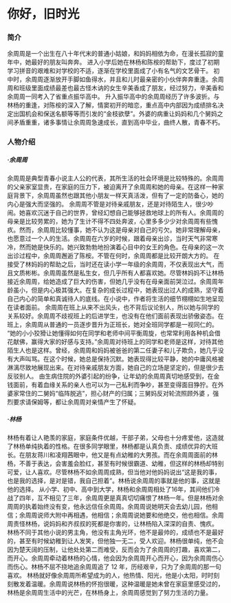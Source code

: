# 你好，旧时光

### 简介
余周周是一个出生在八十年代末的普通小姑娘，和妈妈相依为命，在漫长孤寂的童年中，她最好的朋友叫奔奔。
进入小学后她在林杨和陈桉的帮助下，度过了初期学习拼音的艰难和对学校的不适，逐渐在学校里面成了小有名气的文艺骨干。
初中时，余周周逐渐放开手脚如鱼得水，并且和儿时最亲密的小伙伴奔奔重逢。余周周和班级里面成绩最差也最古怪木讷的女生辛美香成了朋友，经过努力，辛美香和余周周一同考入了省重点振华高中。
升入振华高中的余周周经历了许多波折。与林杨的重逢，对陈桉的深入了解，情窦初开的暗恋，重点高中内部因为成绩排名决定出国机会和保送名额等等而引发的“金枝欲孽”。外婆的病重让妈妈和几个舅妈之间矛盾重重，诸多事情让余周周急速成长，直到高中毕业，曲终人散，青春不朽。
### 人物介绍

##### ·余周周
余周周是典型青春小说主人公的代表，其所生活的社会环境是比较特殊的。余周周的父亲家室显贵，在家庭的压力下，被迫离开了余周周和她的母亲。在这样一种家庭背景下，余周周虽然也跟其他小朋友一样天真活泼，但有了一定的防备心，她的内心是强大而坚强的。
余周周不管是对待亲戚朋友，还是对待陌生人，很少吵闹。她喜欢沉迷于自己的世界，曾经幻想自己能够拯救地球上的所有人。余周周的母亲是比较劳累的，她为了生计不得不四处奔波，心里多多少少对余周周有些愧疚。然而，余周周比较懂事，她不认为这是母亲对自己的亏欠。她非常理解母亲，也愿意过一个人的生活。余周周在六岁的时候，跟着母亲出诊，当时天气非常寒冷，然而她是快乐的。她兴致勃勃地扮演着心目中的女王的角色。在母亲的这一次出诊过程中，余周周邂逅了陈桉。不管在何时，余周周都是比较开朗大方的。
在接受了林妈妈的帮助之后，当时还在读小学一年级的余周周，不仅表现出大气，而且文质彬彬。余周周虽然是私生女，但几乎所有人都喜欢她。尽管林妈妈不让林杨接近余周周，给她造成了巨大的伤害，但她几乎没有在母亲面前哭泣过。余周周年龄虽小，但是内心极其强大。在复杂的成长过程中，她表现出过人的成熟，坚守着自己内心的简单和真诚待人的底线。在小说中，作者将生活的细节栩栩如生地呈现在读者面前。
余周周在班上从来不出风头，也不背后议论别人，所以她与同学的关系较好。余周周不歧视班上的后进学生，也没有在他们面前表现出骄傲姿态。在班上，余周周从普通的一员逐步晋升为正班长，她对全班同学都是一视同仁的。 “她的小小狡猾让她懂得如何在同学和老师中间平衡周旋，也常常利用各种机会借花献佛，赢得大家的好感与支持。”余周周对待班上的同学和老师是这样，对待其他陌生人也是这样。曾经，余周周和妈妈被爸爸的第二任妻子和儿子欺负，她几乎没有大声叫骂。在这个时候，她总是保持沉默。她表现得比较平静，她的中庸风格被淋漓尽致地展现出来。在对待亲戚朋友方面，她自己的立场是坚定的，但是很少去反驳别人。
由生病住院的外婆引起的纷争，让年幼的余周周真切地感受到，在金钱面前，有着血缘关系的亲人也可以为一己私利而争吵，甚至变得面目狰狞。在外婆家常住的二舅妈“临阵脱逃”，担心财产的归属；三舅妈反对轮流照顾外婆 ，强烈要求请保姆等，都让余周周对亲情产生了怀疑。
##### ·林杨
林杨有着让人艳羡的家庭，家庭条件优越，干部子弟，父母也十分疼爱他，这造就了林杨单纯执着的性格。在很多同学眼里，林杨都是认真负责、成绩优异的大班长。在朋友蒋川和凌翔茜眼中，他又是有点幼稚的大男孩。而在余周周面前的林杨，不善于表达，会害羞会脸红，甚至有时候很霸道、幼稚，但这样的林杨却特别可爱，让人喜欢。尽管林杨不如余周周成熟，但当他对他妈妈说出“这是我的事，也是我的选择，是对是错，我自己担着”。林杨说余周周的事就是他的事，这就是他的选择。
从小学、初中、高中到大学，林杨和余周周相处了16年，其间他们冷战了四年，互不相见了三年，余周周更是真真切切痛恨了林杨一年。但是林杨对余周周的执着始终没有变，他永远信任余周周。余周周说她明天会去幼儿园，他相信；余周周说师大附中再相遇，他相信；余周周说她要和他绝交，他也相信。余周周责怪林杨，说妈妈和齐叔叔的死都是你害的，让林杨陷入深深的自责、愧疚。
林杨不同于其他小说的男主角，他没有主角光环，他不是最帅的，成绩也不是最好的，甚至有时候幼稚到让人发笑，但他独一无二，受人欢迎。林杨很单纯，他不会因为楚天阔的压制，让他处处第二而难受，反而会为了余周周的打趣，喜欢第二，而开心。余周周牵动着林杨的心情，他会因为余周周开心而开心，因为余周周伤心而伤心。林杨不屈不挠地追余周周追了 12 年，历经艰辛，只为了余周周的那一句喜欢。
林杨就好像余周周所希望成为的人，他热情、阳光，他是小太阳，时时刻刻散发着温暖。余周周说林杨的怀抱很暖，这种温暖是她未曾在家庭里感受过的，林杨是余周周生活中的光芒，在林杨身上，余周周感觉到了努力生活的力量。
